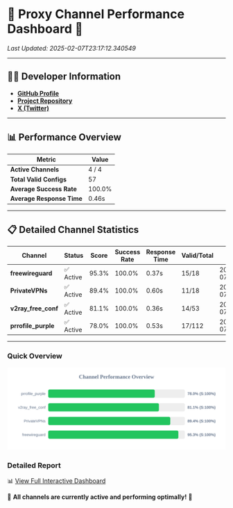 # 🌟 Proxy Channel Performance Dashboard 🌟

_Last Updated: 2025-02-07T23:17:12.340549_

---

## 👩‍💻 Developer Information

- **[GitHub Profile](https://github.com/4n0nymou3)**  
- **[Project Repository](https://github.com/4n0nymou3/multi-proxy-config-fetcher)**  
- **[X (Twitter)](https://x.com/4n0nymou3)**  

---

## 📊 Performance Overview

| Metric                | Value       |
|-----------------------|-------------|
| **Active Channels**   | 4 / 4       |
| **Total Valid Configs** | 57          |
| **Average Success Rate** | 100.0%      |
| **Average Response Time** | 0.46s       |

---

## 📋 Detailed Channel Statistics

| Channel          | Status     | Score  | Success Rate | Response Time | Valid/Total | Last Success               |
|------------------|------------|--------|--------------|---------------|-------------|----------------------------|
| **freewireguard**  | ✅ Active  | 95.3%  | 100.0% | 0.37s         | 15/18       | 2025-02-07T23:17:12.338841 |
| **PrivateVPNs**  | ✅ Active  | 89.4%  | 100.0% | 0.60s         | 11/18       | 2025-02-07T23:17:11.946084 |
| **v2ray_free_conf**  | ✅ Active  | 81.1%  | 100.0% | 0.36s         | 14/53       | 2025-02-07T23:17:11.315311 |
| **prrofile_purple**  | ✅ Active  | 78.0%  | 100.0% | 0.53s         | 17/112       | 2025-02-07T23:17:10.918881 |

---

### Quick Overview
<div align="center">
  <a href="https://raw.githubusercontent.com/nullluser/NullRepo/refs/heads/main/assets/channel_stats_chart.svg">
    <img src="https://raw.githubusercontent.com/nullluser/NullRepo/refs/heads/main/assets/channel_stats_chart.svg" alt="Source Performance Statistics" width="800">
  </a>
</div>

### Detailed Report
📊 [View Full Interactive Dashboard](https://htmlpreview.github.io/?https://github.com/nullluser/NullRepo/blob/main/assets/performance_report.html)

🎉 **All channels are currently active and performing optimally!** 🎉
